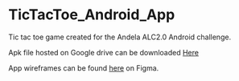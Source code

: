 # TicTacToe_Android_App
Tic tac toe game created for the Andela ALC2.0 Android challenge.

Apk file hosted on Google drive can be downloaded <a href="https://drive.google.com/open?id=14poFT3dGKvCt0XK44fqnGzx4X3gXBKSd">Here</a>

App wireframes can be found <a href="https://www.figma.com/file/EWaUAL097V7tpMMKcoMq75Yo/TicTacToe-Android-App-mockUps?node-id=2%3A124">here</a> on Figma.
